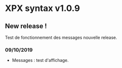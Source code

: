 # XPX syntax v1.0.9

## New release !

Test de fonctionnement des messages nouvelle release.

### 09/10/2019
* Messages : test d'affichage.
